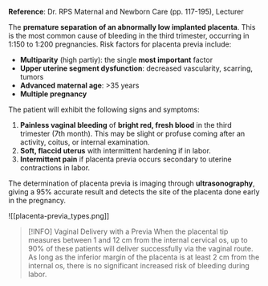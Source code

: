 **Reference**: Dr. RPS Maternal and Newborn Care (pp. 117-195), Lecturer

The **premature separation of an abnormally low implanted placenta**. This is the most common cause of bleeding in the third trimester, occurring in 1:150 to 1:200 pregnancies. Risk factors for placenta previa include:
- **Multiparity** (high partiy): the single **most important** factor
- **Upper uterine segment dysfunction**: decreased vascularity, scarring, tumors
- **Advanced maternal age**: >35 years
- **Multiple pregnancy**

The patient will exhibit the following signs and symptoms:
1. **Painless vaginal bleeding** of **bright red, fresh blood** in the third trimester (7th month). This may be slight or profuse coming after an activity, coitus, or internal examination.
2. **Soft, flaccid uterus** with intermittent hardening if in labor.
3. **Intermittent pain** if placenta previa occurs secondary to uterine contractions in labor.

The determination of placenta previa is imaging through **ultrasonography**, giving a 95% accurate result and detects the site of the placenta done early in the pregnancy.

![[placenta-previa_types.png]]

>[!INFO] Vaginal Delivery with a Previa
>When the placental tip measures between 1 and 12 cm from the internal cervical os, up to 90% of these patients will deliver successfully via the vaginal route. As long as the inferior margin of the placenta is at least 2 cm from the internal os, there is no significant increased risk of bleeding during labor.